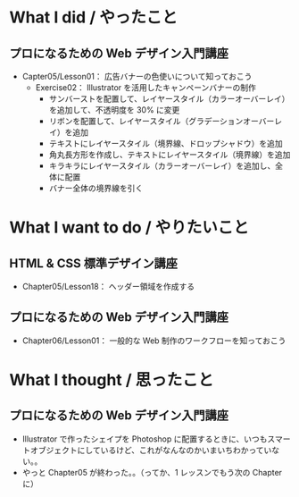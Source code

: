 # What I did / やったこと
## プロになるための Web デザイン入門講座
- Capter05/Lesson01： 広告バナーの色使いについて知っておこう
    - Exercise02： Illustrator を活用したキャンペーンバナーの制作
        - サンバーストを配置して、レイヤースタイル（カラーオーバーレイ）を追加して、不透明度を 30% に変更
        - リボンを配置して、レイヤースタイル（グラデーションオーバーレイ）を追加
        - テキストにレイヤースタイル（境界線、ドロップシャドウ）を追加
        - 角丸長方形を作成し、テキストにレイヤースタイル（境界線）を追加
        - キラキラにレイヤースタイル（カラーオーバーレイ）を追加し、全体に配置
        - バナー全体の境界線を引く

# What I want to do / やりたいこと
## HTML & CSS 標準デザイン講座
- Chapter05/Lesson18： ヘッダー領域を作成する

## プロになるための Web デザイン入門講座
- Chapter06/Lesson01： 一般的な Web 制作のワークフローを知っておこう

# What I thought / 思ったこと
## プロになるための Web デザイン入門講座
- Illustrator で作ったシェイプを Photoshop に配置するときに、いつもスマートオブジェクトにしているけど、これがなんなのかいまいちわかっていない。。
- やっと Chapter05 が終わった。。（ってか、1 レッスンでもう次の Chapter に）
